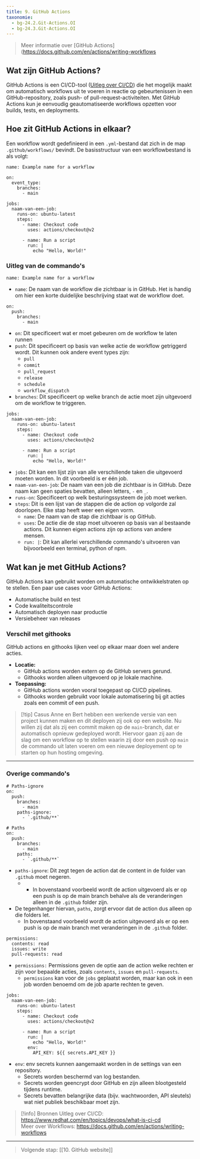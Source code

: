 ```yaml
---
title: 9. GitHub Actions
taxonomie:
  - bg-24.2.Git-Actions.OI
  - bg-24.3.Git-Actions.OI
---
```


> Μeer informatie over [GitHub Actions](https://docs.github.com/en/actions/writing-workflows

## Wat zijn GitHub Actions?
GitHub Actions is een CI/CD-tool ([Uitleg over CI/CD](https://www.redhat.com/en/topics/devops/what-is-ci-cd)) die het mogelijk maakt om automatisch workflows uit te voeren in reactie op gebeurtenissen in een GitHub-repository, zoals push- of pull-request-activiteiten. Met GitHub Actions kun je eenvoudig geautomatiseerde workflows opzetten voor builds, tests, en deployments.

## Hoe zit GitHub Actions in elkaar?
Een workflow wordt gedefinieerd in een `.yml`-bestand dat zich in de map `.github/workflows/` bevindt. De basisstructuur van een workflowbestand is als volgt:

```
name: Example name for a workflow

on:
  event_type: 
    branches:
      - main  

jobs:  
  naam-van-een-job: 
    runs-on: ubuntu-latest  
    steps:  
      - name: Checkout code  
        uses: actions/checkout@v2  
      
      - name: Run a script
        run: |
          echo "Hello, World!"
```

### Uitleg van de commando's
```
name: Example name for a workflow
```
- `name`: De naam van de workflow die zichtbaar is in GitHub. Het is handig om hier een korte duidelijke beschrijving staat wat de workflow doet.

```
on:
  push:  
    branches:
      - main  
```
- `on`: Dit specificeert wat er moet gebeuren om de workflow te laten runnen
- `push`: Dit specificeert op basis van welke actie de workflow getriggerd wordt.
	Dit kunnen ook andere event types zijn:
	- `pull`
	- `commit`
	- `pull_request`
	- `release`
	- `schedule`
	- `workflow_dispatch`
- `branches`: Dit specificeert op welke branch de actie moet zijn uitgevoerd om de workflow te triggeren.

```
jobs:  
  naam-van-een-job: 
    runs-on: ubuntu-latest  
    steps:  
      - name: Checkout code  
        uses: actions/checkout@v2  
      
      - name: Run a script
        run: |
          echo "Hello, World!"
```
- `jobs`: Dit kan een lijst zijn van alle verschillende taken die uitgevoerd moeten worden. In dit voorbeeld is er één job.
- `naam-van-een-job`: De naam van een job die zichtbaar is in GitHub. Deze naam kan geen spaties bevatten, alleen letters, `-` en `_`.
- `runs-on`: Specificeert op welk besturingssysteem de job moet werken.
- `steps`: Dit is een lijst van de stappen die de action op volgorde zal doorlopen. Elke stap heeft weer een eigen vorm.
	- `name`: De naam van de stap die zichtbaar is op GitHub.
	- `uses`:  De actie die de stap moet uitvoeren op basis van al bestaande actions. Dit kunnen eigen actions zijn op actions van andere mensen.
	- `run: |`: Dit kan allerlei verschillende commando's uitvoeren van bijvoorbeeld een terminal, python of npm.

## Wat kan je met GitHub Actions?
GitHub Actions kan gebruikt worden om automatische ontwikkelstraten op te stellen. Een paar use cases voor GitHub Actions:
- Automatische build en test
- Code kwaliteitscontrole
- Automatisch deployen naar productie
- Versiebeheer van releases

### Verschil met githooks
GitHub actions en githooks lijken veel op elkaar maar doen wel andere acties. 
- **Locatie:** 
	- GitHub actions worden extern op de GitHub servers gerund.
	- Githooks worden alleen uitgevoerd op je lokale machine.
- **Toepassing:**
	- GitHub actions worden vooral toegepast op CI/CD pipelines.
	- Githooks worden gebruikt voor lokale automatisering bij git acties zoals een commit of een push.

> [!tip] Casus
> Anne en Bert hebben een werkende versie van een project kunnen maken en dit deployen zij ook op een website. Nu willen zij dat als zij een commit maken op de `main`-branch, dat er automatisch opnieuw gedeployed wordt. Hiervoor gaan zij aan de slag om een workflow op te stellen waarin zij door een push op `main` de commando uit laten voeren om een nieuwe deployement op te starten op hun hosting omgeving. 

---
### Overige commando's 
```
# Paths-ignore
on:
  push: 
    branches:
      - main 
    paths-ignore:
	  - `.github/**`  

# Paths
on:
  push: 
    branches:
      - main 
    paths:
	  - `.github/**` 
```
- `paths-ignore`: Dit zegt tegen de action dat de content in de folder van `.github` moet negeren.
	- - In bovenstaand voorbeeld wordt de action uitgevoerd als er op een push is op de main branch behalve als de veranderingen alleen in de `.github` folder zijn.
- De tegenhanger hiervan, `paths`,  zorgt ervoor dat de action dus alleen op die folders let.
	- In bovenstaand voorbeeld wordt de action uitgevoerd als er op een push is op de main branch met veranderingen in de `.github` folder.

```
permissions: 
  contents: read 
  issues: write 
  pull-requests: read 
```
- `permissions:` Permissions geven de optie aan de action welke rechten er zijn voor bepaalde acties, zoals `contents`, `issues` en `pull-requests`.
	- `permissions` kan voor de `jobs` geplaatst worden, maar kan ook in een job worden benoemd om de job aparte rechten te geven.

```
jobs:  
  naam-van-een-job: 
    runs-on: ubuntu-latest  
    steps:  
      - name: Checkout code  
        uses: actions/checkout@v2  
      
      - name: Run a script
        run: |
          echo "Hello, World!"
		env: 
		  API_KEY: ${{ secrets.API_KEY }} 
```
- `env`: env secrets kunnen aangemaakt worden in de settings van een repository.
	- Secrets worden beschermd van log bestanden.
	- Secrets worden geencrypt door GitHub en zijn alleen blootgesteld tijdens runtime.
	- Secrets bevatten belangrijke data (bijv. wachtwoorden, API sleutels) wat niet publiek beschikbaar moet zijn.

> [!info] Bronnen
> Uitleg over CI/CD: https://www.redhat.com/en/topics/devops/what-is-ci-cd \
> Meer over Workflows: https://docs.github.com/en/actions/writing-workflows

---

> Volgende stap: [[10. GitHub website]]

